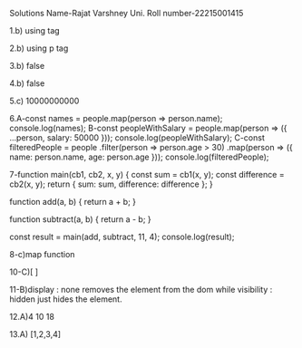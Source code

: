 


Solutions 
Name-Rajat Varshney
Uni. Roll number-22215001415

1.b) using tag

2.b) using p tag 

3.b) false

4.b) false
 
5.c) 10000000000

6.A-const names = people.map(person => person.name);
       console.log(names); 
   B-const peopleWithSalary = people.map(person => ({
      ...person,
      salary: 50000
      }));
      console.log(peopleWithSalary);
  C-const filteredPeople = people
      .filter(person => person.age > 30)
      .map(person => ({
       name: person.name,
       age: person.age
       }));
       console.log(filteredPeople);

7-function main(cb1, cb2, x, y) {
  const sum = cb1(x, y);
  const difference = cb2(x, y);
 return { sum: sum, 
              difference: difference }; 
}

function add(a, b) {
  return a + b;
}

function subtract(a, b) {
  return a - b;
}

const result = main(add, subtract, 11, 4);
console.log(result);

8-c)map function

10-C)[ ] 

11-B)display : none removes the element from the dom while visibility :            hidden just hides the element.

12.A)4 10 18

13.A) [1,2,3,4] 








